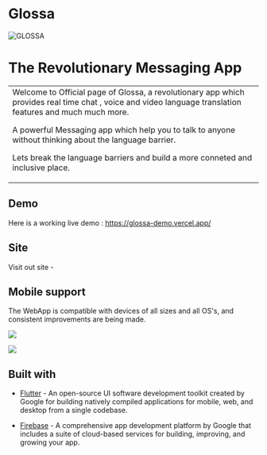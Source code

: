# Glossa



![GLOSSA](https://i.imgur.com/BhWxvIlt.png)
# The Revolutionary Messaging App 
<table>
<tr>
<td>
Welcome to Official page of Glossa, a revolutionary app which provides real time chat , voice and video language translation features and much much more.

A powerful Messaging app which help you to talk to anyone without thinking about the language barrier.

Lets break the language barriers and build a more conneted and inclusive place.
</td>
</tr>
</table>


## Demo
Here is a working live demo :  https://glossa-demo.vercel.app/


## Site

Visit out site - 

## Mobile support
The WebApp is compatible with devices of all sizes and all OS's, and consistent improvements are being made.

![](https://i.imgur.com/HOBZE9Kl.jpg)




![](https://i.imgur.com/DFThZN9l.jpg)



## Built with 

- [Flutter](https://flutter.dev/) - An open-source UI software development toolkit created by Google for building natively compiled applications for mobile, web, and desktop from a single codebase.

- [Firebase](https://firebase.google.com/) - A comprehensive app development platform by Google that includes a suite of cloud-based services for building, improving, and growing your app.



